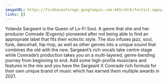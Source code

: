 ```yaml
---
imageURL: https://firebasestorage.googleapis.com:443/v0/b/festivl.appspot.com/o/userContent%2F776019AC-6716-4969-B5EE-A3E091F83FB2.png?alt=media&token=869a5766-598f-45b5-bc04-b9d4f0927c3f
links: []
---
```

Yolanda Sargeant is the Queen of Lo-Fi Soul. A genre that she and her producer Comrade (Evgeniy)
pioneered after not being able to find an appropriate label that fits their eclectic style. The duo
infuses jazz, soul, funk, dancehall, hip-hop, as well as other genres into a unique sound that
combines the old with the new. Sargeant’s rich vocals take centre stage while Comrade’s production
takes you on a multi-layered, genre-bending journey from beginning to end. Add some high-profile
musicians and features in the mix and you have the Sargeant X Comrade rich formula for their own
unique brand of music which has earned them multiple awards in 2021.